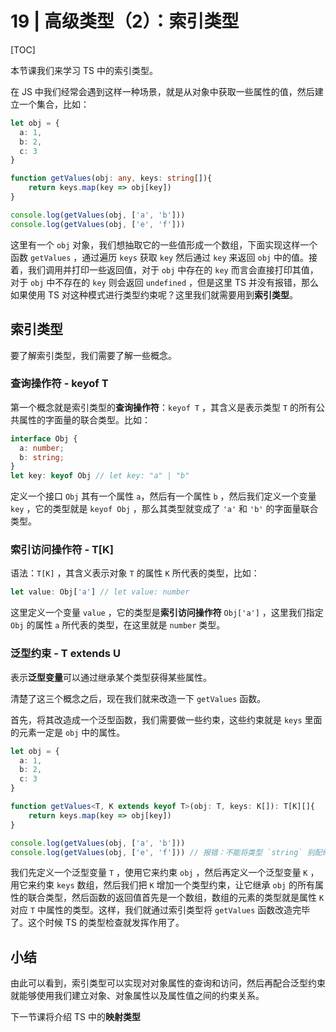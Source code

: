# 19 | 高级类型（2）：索引类型

[TOC]

本节课我们来学习 TS 中的索引类型。

在 JS 中我们经常会遇到这样一种场景，就是从对象中获取一些属性的值，然后建立一个集合，比如：

```ts
let obj = {
  a: 1,
  b: 2,
  c: 3
}

function getValues(obj: any, keys: string[]){
 	return keys.map(key => obj[key])
}

console.log(getValues(obj, ['a', 'b']))
console.log(getValues(obj, ['e', 'f']))
```

这里有一个 `obj` 对象，我们想抽取它的一些值形成一个数组，下面实现这样一个函数 `getValues` ，通过遍历 `keys` 获取 `key` 然后通过 `key` 来返回 `obj` 中的值。接着，我们调用并打印一些返回值，对于 `obj` 中存在的 `key` 而言会直接打印其值，对于 `obj` 中不存在的 `key` 则会返回 `undefined` ，但是这里 TS 并没有报错，那么如果使用 TS 对这种模式进行类型约束呢？这里我们就需要用到**索引类型**。

## 索引类型

要了解索引类型，我们需要了解一些概念。

### 查询操作符 - keyof T

第一个概念就是索引类型的**查询操作符**：`keyof T` ，其含义是表示类型 `T` 的所有公共属性的字面量的联合类型。比如：

```ts
interface Obj {
  a: number;
  b: string;
}
let key: keyof Obj // let key: "a" | "b"
```

定义一个接口 `Obj` 其有一个属性 `a`，然后有一个属性 `b` ，然后我们定义一个变量 `key` ，它的类型就是 `keyof Obj` ，那么其类型就变成了 `'a'` 和 `'b'` 的字面量联合类型。

### 索引访问操作符 - T[K]

语法：`T[K]` ，其含义表示对象 `T` 的属性 `K` 所代表的类型，比如：

```ts
let value: Obj['a'] // let value: number
```

 这里定义一个变量 `value` ，它的类型是**索引访问操作符** `Obj['a']` ，这里我们指定 `Obj` 的属性 `a` 所代表的类型，在这里就是 `number` 类型。

### 泛型约束 - T extends U

表示**泛型变量**可以通过继承某个类型获得某些属性。



清楚了这三个概念之后，现在我们就来改造一下 `getValues` 函数。

首先，将其改造成一个泛型函数，我们需要做一些约束，这些约束就是 `keys` 里面的元素一定是 `obj` 中的属性。

```ts
let obj = {
  a: 1,
  b: 2,
  c: 3
}

function getValues<T, K extends keyof T>(obj: T, keys: K[]): T[K][]{
 	return keys.map(key => obj[key])
}

console.log(getValues(obj, ['a', 'b']))
console.log(getValues(obj, ['e', 'f'])) // 报错：不能将类型 `string` 别配给类型 "a" | "b" | "c"
```

我们先定义一个泛型变量 `T` ，使用它来约束 `obj` ，然后再定义一个泛型变量 `K` ，用它来约束 `keys` 数组，然后我们把 `K` 增加一个类型约束，让它继承 `obj` 的所有属性的联合类型，然后函数的返回值首先是一个数组，数组的元素的类型就是属性 `K` 对应 `T` 中属性的类型。这样，我们就通过索引类型将 `getValues` 函数改造完毕了。这个时候 TS 的类型检查就发挥作用了。



## 小结

由此可以看到，索引类型可以实现对对象属性的查询和访问，然后再配合泛型约束就能够使用我们建立对象、对象属性以及属性值之间的约束关系。

下一节课将介绍 TS 中的**映射类型**


